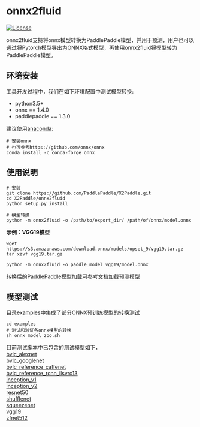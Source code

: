 # onnx2fluid

[![License](https://img.shields.io/badge/license-Apache%202-blue.svg)](LICENSE)

onnx2fluid支持将onnx模型转换为PaddlePaddle模型，并用于预测，用户也可以通过将Pytorch模型导出为ONNX格式模型，再使用onnx2fluid将模型转为PaddlePaddle模型。

## 环境安装

工具开发过程中，我们在如下环境配置中测试模型转换:

* python3.5+
* onnx == 1.4.0
* paddlepaddle == 1.3.0

建议使用[anaconda](https://docs.anaconda.com/anaconda/install):

``` shell
# 安装onnx
# 也可参考https://github.com/onnx/onnx
conda install -c conda-forge onnx
```

## 使用说明
```shell
# 安装
git clone https://github.com/PaddlePaddle/X2Paddle.git
cd X2Paddle/onnx2fluid
python setup.py install

# 模型转换
python -m onnx2fluid -o /path/to/export_dir/ /path/of/onnx/model.onnx
```
**示例：VGG19模型**
```shell
wget https://s3.amazonaws.com/download.onnx/models/opset_9/vgg19.tar.gz
tar xzvf vgg19.tar.gz

python -m onnx2fluid -o paddle_model vgg19/model.onnx
```
转换后的PaddlePaddle模型加载可参考文档[加载预测模型](http://www.paddlepaddle.org/documentation/docs/zh/1.3/api_guides/low_level/inference.html#id4)

## 模型测试
目录[examples](examples)中集成了部分ONNX预训练模型的转换测试
```shell
cd examples
# 测试和验证各onnx模型的转换
sh onnx_model_zoo.sh
```
目前测试脚本中已包含的测试模型如下，  
[bvlc_alexnet](https://s3.amazonaws.com/download.onnx/models/opset_9/bvlc_alexnet.tar.gz)  
[bvlc_googlenet](https://s3.amazonaws.com/download.onnx/models/opset_9/bvlc_googlenet.tar.gz)  
[bvlc_reference_caffenet](https://s3.amazonaws.com/download.onnx/models/opset_9/bvlc_reference_caffenet.tar.gz)  
[bvlc_reference_rcnn_ilsvrc13](https://s3.amazonaws.com/download.onnx/models/opset_9/bvlc_reference_rcnn_ilsvrc13.tar.gz)  
[inception_v1](https://s3.amazonaws.com/download.onnx/models/opset_9/inception_v1.tar.gz)  
[inception_v2](https://s3.amazonaws.com/download.onnx/models/opset_9/inception_v2.tar.gz)  
[resnet50](https://s3.amazonaws.com/download.onnx/models/opset_9/resnet50.tar.gz)  
[shufflenet](https://s3.amazonaws.com/download.onnx/models/opset_9/shufflenet.tar.gz)  
[squeezenet](https://s3.amazonaws.com/download.onnx/models/opset_9/squeezenet.tar.gz)  
[vgg19](https://s3.amazonaws.com/download.onnx/models/opset_9/vgg19.tar.gz)  
[zfnet512](https://s3.amazonaws.com/download.onnx/models/opset_9/zfnet512.tar.gz)
